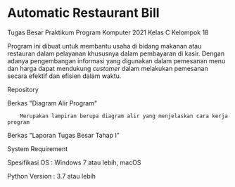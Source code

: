 # Automatic Restaurant Bill
Tugas Besar Praktikum Program Komputer 2021 Kelas C Kelompok  18

Program ini dibuat untuk membantu usaha di bidang makanan atau restauran dalam pelayanan khususnya dalam pembayaran di kasir. Dengan adanya pengembangan informasi yang digunakan dalam pemesanan menu dan harga dapat mendukung _customer_ dalam melakukan pemesanan secara efektif dan efisien dalam waktu.

Repository

Berkas "Diagram Alir Program"
    
        Merupakan lampiran berupa diagram alir yang menjelaskan cara kerja program

Berkas "Laporan Tugas Besar Tahap I"

System Requirement


Spesifikasi OS : Windows 7 atau lebih, macOS


Python Version : 3.7 atau lebih
